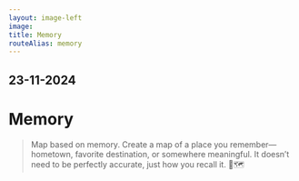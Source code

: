 ```yaml
---
layout: image-left
image:
title: Memory
routeAlias: memory
---
```


## 23-11-2024

# Memory

> Map based on memory. Create a map of a place you remember—hometown, favorite destination, or somewhere meaningful. It doesn’t need to be perfectly accurate, just how you recall it. 💭🗺️
